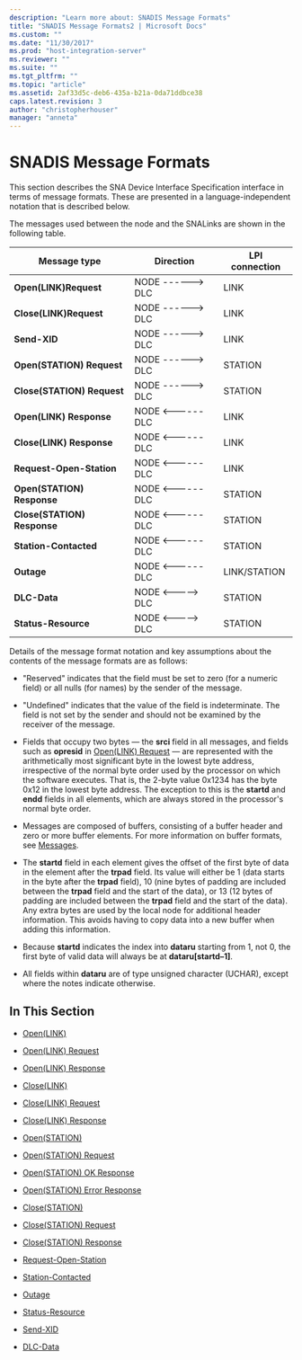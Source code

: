 ```yaml
---
description: "Learn more about: SNADIS Message Formats"
title: "SNADIS Message Formats2 | Microsoft Docs"
ms.custom: ""
ms.date: "11/30/2017"
ms.prod: "host-integration-server"
ms.reviewer: ""
ms.suite: ""
ms.tgt_pltfrm: ""
ms.topic: "article"
ms.assetid: 2af33d5c-deb6-435a-b21a-0da71ddbce38
caps.latest.revision: 3
author: "christopherhouser"
manager: "anneta"
---
```

# SNADIS Message Formats
This section describes the SNA Device Interface Specification interface in terms of message formats. These are presented in a language-independent notation that is described below.  
  
 The messages used between the node and the SNALinks are shown in the following table.  
  
|Message type|Direction|LPI connection|  
|------------------|---------------|--------------------|  
|**Open(LINK)Request**|NODE ------> DLC|LINK|  
|**Close(LINK)Request**|NODE ------> DLC|LINK|  
|**Send-XID**|NODE ------> DLC|LINK|  
|**Open(STATION) Request**|NODE ------> DLC|STATION|  
|**Close(STATION) Request**|NODE ------> DLC|STATION|  
|**Open(LINK) Response**|NODE <------ DLC|LINK|  
|**Close(LINK) Response**|NODE <------ DLC|LINK|  
|**Request-Open-Station**|NODE <------ DLC|LINK|  
|**Open(STATION) Response**|NODE <------ DLC|STATION|  
|**Close(STATION) Response**|NODE <------ DLC|STATION|  
|**Station-Contacted**|NODE <------ DLC|STATION|  
|**Outage**|NODE <------ DLC|LINK/STATION|  
|**DLC-Data**|NODE \<-----> DLC|STATION|  
|**Status-Resource**|NODE \<-----> DLC|STATION|  
  
 Details of the message format notation and key assumptions about the contents of the message formats are as follows:  
  
-   "Reserved" indicates that the field must be set to zero (for a numeric field) or all nulls (for names) by the sender of the message.  
  
-   "Undefined" indicates that the value of the field is indeterminate. The field is not set by the sender and should not be examined by the receiver of the message.  
  
-   Fields that occupy two bytes — the **srci** field in all messages, and fields such as **opresid** in [Open(LINK) Request](../core/open-link-request1.md) — are represented with the arithmetically most significant byte in the lowest byte address, irrespective of the normal byte order used by the processor on which the software executes. That is, the 2-byte value 0x1234 has the byte 0x12 in the lowest byte address. The exception to this is the **startd** and **endd** fields in all elements, which are always stored in the processor's normal byte order.  
  
-   Messages are composed of buffers, consisting of a buffer header and zero or more buffer elements. For more information on buffer formats, see [Messages](./messages-snadis-1.md).  
  
-   The **startd** field in each element gives the offset of the first byte of data in the element after the **trpad** field. Its value will either be 1 (data starts in the byte after the **trpad** field), 10 (nine bytes of padding are included between the **trpad** field and the start of the data), or 13 (12 bytes of padding are included between the **trpad** field and the start of the data). Any extra bytes are used by the local node for additional header information. This avoids having to copy data into a new buffer when adding this information.  
  
-   Because **startd** indicates the index into **dataru** starting from 1, not 0, the first byte of valid data will always be at **dataru[startd–1]**.  
  
-   All fields within **dataru** are of type unsigned character (UCHAR), except where the notes indicate otherwise.  
  
## In This Section  
  
-   [Open(LINK)](../core/open-link-1.md)  
  
-   [Open(LINK) Request](../core/open-link-request1.md)  
  
-   [Open(LINK) Response](../core/open-link-response2.md)  
  
-   [Close(LINK)](../core/close-link-1.md)  
  
-   [Close(LINK) Request](../core/close-link-request1.md)  
  
-   [Close(LINK) Response](../core/close-link-response2.md)  
  
-   [Open(STATION)](../core/open-station-1.md)  
  
-   [Open(STATION) Request](../core/open-station-request2.md)  
  
-   [Open(STATION) OK Response](../core/open-station-oresponse1.md)  
  
-   [Open(STATION) Error Response](../core/open-station-error-response1.md)  
  
-   [Close(STATION)](../core/close-station-1.md)  
  
-   [Close(STATION) Request](../core/close-station-request2.md)  
  
-   [Close(STATION) Response](../core/close-station-response1.md)  
  
-   [Request-Open-Station](../core/request-open-station2.md)  
  
-   [Station-Contacted](../core/station-contacted1.md)  
  
-   [Outage](../core/outage2.md)  
  
-   [Status-Resource](../core/status-resource-snadis-1.md)  
  
-   [Send-XID](../core/send-xid1.md)  
  
-   [DLC-Data](../core/dlc-data1.md)
